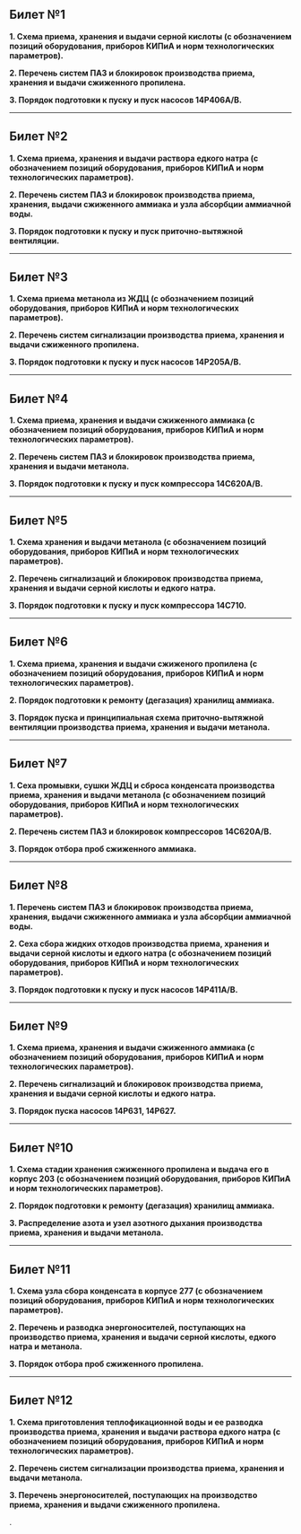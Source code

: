 ## **Билет №1**

   **1. Схема приема, хранения и выдачи серной кислоты (с обозначением позиций оборудования, приборов КИПиА и норм технологических параметров).**

  
   **2. Перечень систем ПАЗ и блокировок производства приема, хранения и выдачи сжиженного пропилена.**

  
   **3. Порядок подготовки к пуску и пуск насосов 14Р406А/В.**

----

## **Билет №2**

   **1. Схема приема, хранения и выдачи раствора едкого натра (с обозначением позиций оборудования, приборов КИПиА и норм технологических параметров).**

 
   **2. Перечень систем ПАЗ и блокировок производства приема, хранения, выдачи сжиженного аммиака и узла абсорбции аммиачной воды.**

 
   **3. Порядок подготовки к пуску и пуск приточно-вытяжной вентиляции.**

----

## **Билет №3**

   **1. Схема приема метанола из ЖДЦ (с обозначением позиций оборудования, приборов КИПиА и норм технологических параметров).**

 
   **2. Перечень систем сигнализации производства приема, хранения и выдачи сжиженного пропилена.**

 
   **3. Порядок подготовки к пуску и пуск насосов 14Р205А/В.**

----

## **Билет №4**

   **1. Схема приема, хранения и выдачи сжиженного аммиака (с обозначением позиций оборудования, приборов КИПиА и норм технологических параметров).**

 
   **2. Перечень систем ПАЗ и блокировок производства приема, хранения и выдачи метанола.**

 
   **3. Порядок подготовки к пуску и пуск компрессора 14С620А/В.**

----

## **Билет №5**

   **1. Схема хранения и выдачи метанола (с обозначением позиций оборудования, приборов КИПиА и норм технологических параметров).**

 
   **2. Перечень сигнализаций и блокировок производства приема, хранения и выдачи серной кислоты и едкого натра.**

 
   **3. Порядок подготовки к пуску и пуск компрессора 14C710.**

----

## **Билет №6**

   **1. Схема приема, хранения и выдачи сжиженого пропилена (с обозначением позиций оборудования, приборов КИПиА и норм технологических параметров).**

 
   **2. Порядок подготовки к ремонту (дегазация) хранилищ аммиака.**

 
   **3. Порядок пуска и принципиальная схема приточно-вытяжной вентиляции производства приема, хранения и выдачи метанола.**
   
----

## **Билет №7**

   **1. Сеха промывки, сушки ЖДЦ и сброса конденсата производства приема, хранения и выдачи метанола (с обозначением позиций оборудования, приборов КИПиА и норм технологических параметров).**

 
   **2. Перечень систем ПАЗ и блокировок компрессоров 14С620A/B.**

 
   **3. Порядок отбора проб сжиженного аммиака.**

----

## **Билет №8**

   **1. Перечень систем ПАЗ и блокировок производства приема, хранения, выдачи сжиженного аммиака и узла абсорбции аммиачной воды.**

 
   **2. Сеха сбора жидких отходов производства приема, хранения и выдачи серной кислоты и едкого натра (с обозначением позиций оборудования, приборов КИПиА и норм технологических параметров).**

 
   **3. Порядок подготовки к пуску и пуск насосов 14P411A/B.**

----

## **Билет №9**

   **1. Схема приема, хранения и выдачи сжиженного аммиака (с обозначением позиций оборудования, приборов КИПиА и норм технологических параметров).**

 
   **2. Перечень сигнализаций и блокировок производства приема, хранения и выдачи серной кислоты и едкого натра.**

 
   **3. Порядок пуска насосов 14Р631, 14Р627.**

----

## **Билет №10**

   **1. Схема стадии хранения сжиженного пропилена и выдача его в корпус 203 (с обозначением позиций оборудования, приборов КИПиА и норм технологических параметров).**

 
   **2. Порядок подготовки к ремонту (дегазация) хранилищ аммиака.**

 
   **3. Распределение азота и узел азотного дыхания производства приема, хранения и выдачи метанола.**

----

## **Билет №11**

   **1. Схема узла сбора конденсата в корпусе 277 (с обозначением позиций оборудования, приборов КИПиА и норм технологических параметров).**

 
   **2. Перечень и разводка энергоносителей, поступающих на производство приема, хранения и выдачи серной кислоты, едкого натра и метанола.**

 
   **3. Порядок отбора проб сжиженного пропилена.**

----

## **Билет №12**

   **1. Схема приготовления теплофикационной воды и ее разводка производства приема, хранения и выдачи раствора едкого натра (с обозначением позиций оборудования, приборов КИПиА и норм технологических параметров).**

 
   **2. Перечень систем сигнализации производства приема, хранения и выдачи метанола.**

 
   **3. Перечень энергоносителей, поступающих на производство приема, хранения и выдачи сжиженного пропилена.**


.
